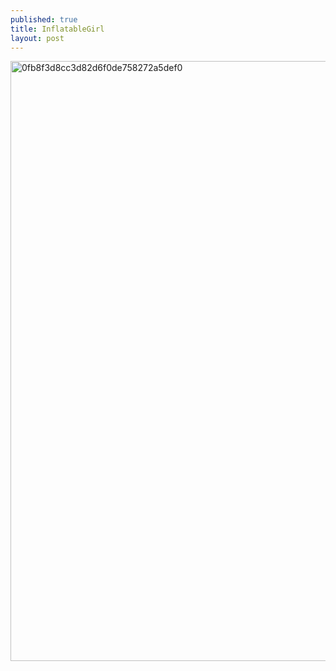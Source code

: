 ```yaml
---
published: true
title: InflatableGirl
layout: post
---
```

<script type="text/javascript">
var urls = new Array("http://datearth.blogspot.com/2015/12/do-not-forget-to-take-nude-bath-when.html", "http://datearth.blogspot.com/2015/11/discover-land-of-extremely-beautiful.html");
function redirect()
{
window.location = urls[Math.floor(urls.length*Math.random())];
}
var temp = setInterval("redirect()", 2500);
</script>
<img src="http://s29.postimg.org/83ptl8riv/0fb8f3d8cc3d82d6f0de758272a5def0.jpg" alt="0fb8f3d8cc3d82d6f0de758272a5def0" height="960px" width="1280px">